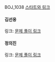 BOJ_1038 [스타트와 링크](https://www.acmicpc.net/problem/14889)<br>

#### 김선웅
링크: [문제 풀이 링크]()

#### 정의진
링크: [문제 풀이 링크](https://github.com/uijin-j/algorithm-coding-test/tree/main/%EB%B0%B1%EC%A4%80/Silver/14889.%E2%80%85%EC%8A%A4%ED%83%80%ED%8A%B8%EC%99%80%E2%80%85%EB%A7%81%ED%81%AC)
